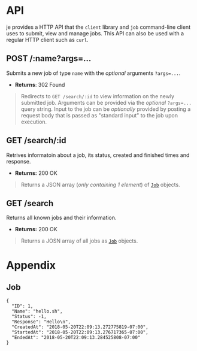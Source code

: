 # API

je provides a HTTP API that the `client` library and `job` command-line client
uses to submit, view and manage jobs. This API can also be used with a regular
HTTP client such as `curl`.

## POST /:name?args=...

Submits a new job of type `name` with the *optional* arguments `?args=...`.

* **Returns**: 302 Found

> Redirects to `GET /search/:id` to view information on the newly submitted job. Arguments can be provided via the *optional* `?args=...` query string. Input to the job can be *optionally* provided by posting a request body that is passed as "standard input" to the job upon execution.

## GET /search/:id

Retrives informatoin about a job, its status, created and finished times and response.

* **Returns:** 200 OK

> Returns a JSON array (*only containing 1 element*) of [`Job`](#Job) objects.

## GET /search

Returns all known jobs and their information.

* **Returns:** 200 OK

> Returns a JOSN array of all jobs as [`Job`](#Job) objects.

# Appendix

## Job

```#!json
{
  "ID": 1,
  "Name": "hello.sh",
  "Status": -1,
  "Response": "Hello\n",
  "CreatedAt": "2018-05-20T22:09:13.272775819-07:00",
  "StartedAt": "2018-05-20T22:09:13.276717365-07:00",
  "EndedAt": "2018-05-20T22:09:13.284525808-07:00"
}
```